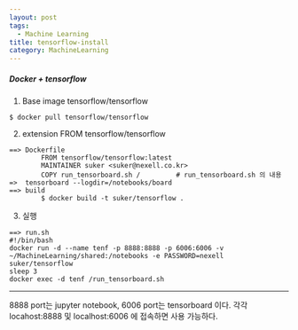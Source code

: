 ```yaml
---
layout: post
tags:
  - Machine Learning
title: tensorflow-install
category: MachineLearning
---
```

##### Docker + tensorflow

1. Base image tensorflow/tensorflow
```shell
$ docker pull tensorflow/tensorflow
```

2. extension FROM tensorflow/tensorflow
```shell
==> Dockerfile
		FROM tensorflow/tensorflow:latest
		MAINTAINER suker <suker@nexell.co.kr>
		COPY run_tensorboard.sh /         # run_tensorboard.sh 의 내용 =>  tensorboard --logdir=/notebooks/board
==> build
		$ docker build -t suker/tensorflow .
```

3.  실행
```shell
==> run.sh
#!/bin/bash
docker run -d --name tenf -p 8888:8888 -p 6006:6006 -v ~/MachineLearning/shared:/notebooks -e PASSWORD=nexell suker/tensorflow
sleep 3
docker exec -d tenf /run_tensorboard.sh
```

---

8888 port는 jupyter notebook, 6006 port는 tensorboard 이다.
각각 locahost:8888 및 localhost:6006 에 접속하면 사용 가능하다.

